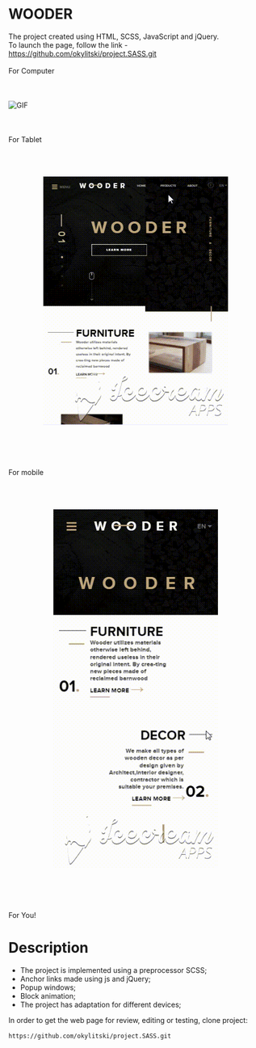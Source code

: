 # WOODER
The project created using HTML, SCSS, JavaScript and jQuery.<br>
To launch the page, follow the link - https://github.com/okylitski/project.SASS.git<br>
<br>
For Сomputer<br>
<br>
<br>
<br>
<img src="/assets/image/Tablet.gif" alt="GIF" style="max-width:100%"><br>
<br>
<br>
<br>
For Tablet<br>
<br>
<br>
<br>
<p align = "center"><img src="/assets/image/pad.gif" alt="GIF" style="max-width:100%"></p><br>
<br>
<br>
<br>
For mobile<br>
<br>
<br>
<br>
<p align = "center"><img src="/assets/image/mob.gif" alt="GIF" style="max-width:100%"></p><br>
<br>
<br>
<br>
For You!<br>


# Description
- The project is implemented using a preprocessor SCSS;
- Anchor links made using js and jQuery;
- Popup windows;
- Block animation;
- The project has adaptation for different devices;

In order to get the web page for review, editing or testing, clone project:
```
https://github.com/okylitski/project.SASS.git
```
